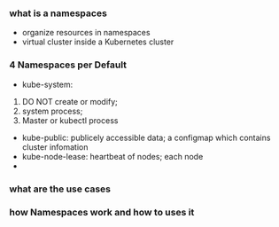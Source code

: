 ### what is a namespaces
- organize resources in namespaces
- virtual cluster inside a Kubernetes cluster

### 4 Namespaces per Default
- kube-system: 
 1. DO NOT create or modify; 
 2. system process; 
 3. Master or kubectl process
- kube-public: publicely accessible data; a configmap which contains cluster infomation
- kube-node-lease: heartbeat of nodes; each node
- 

### what are the use cases

### how Namespaces work and how to uses it
